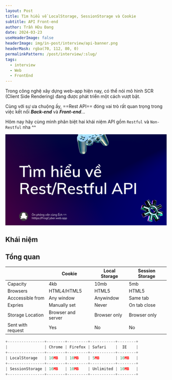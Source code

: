 ```yaml
---
layout: Post
title: Tìm hiểu về LocalStorage, SessionStorage và Cookie
subtitle: API Front-end
author: Trần Hữu Đang
date: 2024-03-23
useHeaderImage: false
headerImage: img/in-post/interview/api-banner.png
headerMask: rgba(70, 112, 80, 0)
permalinkPattern: /post/interview/:slug/
tags:
  - interview
  - Web
  - FrontEnd
---
```


Trong công nghệ xây dựng web-app hiện nay, có thể nói mô hình SCR (Client Side Rendering) đang được phát triển một cách vượt bật. 

Cùng với sự ưa chuộng ấy, ==Rest API== đóng vai trò rất quan trọng trong việc kết nối ***Back-end*** và ***Front-end***...

Hôm nay hãy cùng mình phân biệt hai khái niệm API gồm `Restful` và `Non-Restful` nha ^^

![](https://github.com/dangtranhuu/images/blob/main/frogcyber/post/interview/api/banner.png?raw=true)

## Khái niệm

## Tổng quan

|     |   Cookie   |   Local Storage    | Session Storage |
|-----|------------|--------------------|-----------------|
|Capacity|4kb|10mb|5mb|
|Browsers|  HTML4/HTML5|HTML5|HTML5|
|Acccessible from|Any window | Anywindow|Same tab|
|Expries |Manually set|Never|On tab close|
|Storage Location|Browser and server|Browser only|Browser only|
|Sent with request|Yes|No|No|

```cpp
+----------------+--------+---------+-----------+--------+
|                | Chrome | Firefox | Safari    |  IE    |
+----------------+--------+---------+-----------+--------+
| LocalStorage   | 10MB   | 10MB    | 5MB       | 10MB   |
+----------------+--------+---------+-----------+--------+
| SessionStorage | 10MB   | 10MB    | Unlimited | 10MB   |
+----------------+--------+---------+-----------+--------+
```


